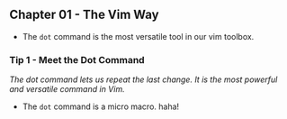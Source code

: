 ## Chapter 01 - The Vim Way

- The `dot` command is the most versatile tool in our vim toolbox.

### Tip 1 - Meet the Dot Command

*The dot command lets us repeat the last change. It is the most powerful and versatile command in Vim.*

- The `dot` command is a micro macro. haha!
